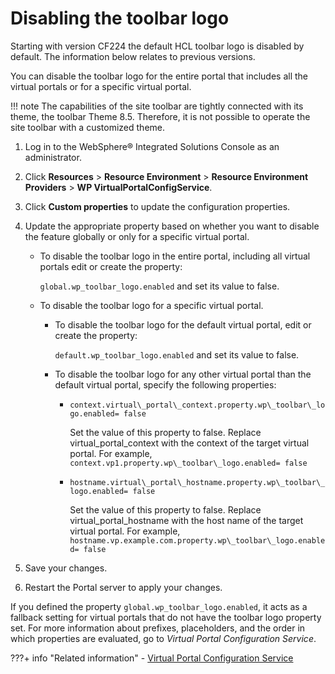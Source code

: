 # Disabling the toolbar logo

Starting with version CF224 the default HCL toolbar logo is disabled by default. The information below relates to previous versions. 

You can disable the toolbar logo for the entire portal that includes all the virtual portals or for a specific virtual portal.

!!! note
    The capabilities of the site toolbar are tightly connected with its theme, the toolbar Theme 8.5. Therefore, it is not possible to operate the site toolbar with a customized theme.

1.  Log in to the WebSphere® Integrated Solutions Console as an administrator.

2.  Click **Resources** \> **Resource Environment** \> **Resource Environment Providers** \> **WP VirtualPortalConfigService**.

3.  Click **Custom properties** to update the configuration properties.

4.  Update the appropriate property based on whether you want to disable the feature globally or only for a specific virtual portal.

    -   To disable the toolbar logo in the entire portal, including all virtual portals edit or create the property:

        `global.wp_toolbar_logo.enabled` and set its value to false.

    -   To disable the toolbar logo for a specific virtual portal.
        -   To disable the toolbar logo for the default virtual portal, edit or create the property:

            `default.wp_toolbar_logo.enabled` and set its value to false.

        -   To disable the toolbar logo for any other virtual portal than the default virtual portal, specify the following properties:
            -   `context.virtual\_portal\_context.property.wp\_toolbar\_logo.enabled= false`

                Set the value of this property to false. Replace virtual\_portal\_context with the context of the target virtual portal. For example, `context.vp1.property.wp\_toolbar\_logo.enabled= false`

            -   `hostname.virtual\_portal\_hostname.property.wp\_toolbar\_logo.enabled= false`

                Set the value of this property to false. Replace virtual\_portal\_hostname with the host name of the target virtual portal. For example, `hostname.vp.example.com.property.wp\_toolbar\_logo.enabled= false`

5.  Save your changes.

6.  Restart the Portal server to apply your changes.


If you defined the property `global.wp_toolbar_logo.enabled`, it acts as a fallback setting for virtual portals that do not have the toolbar logo property set. For more information about prefixes, placeholders, and the order in which properties are evaluated, go to *Virtual Portal Configuration Service*.


???+ info "Related information"
    -   [Virtual Portal Configuration Service](../../../../deployment/manage/config_portal_behavior/service_config_properties/portal_svc_cfg/srvcfg_virtual_portal.md)


